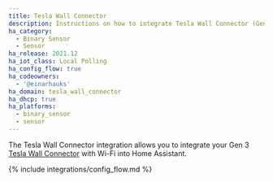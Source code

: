 ```yaml
---
title: Tesla Wall Connector
description: Instructions on how to integrate Tesla Wall Connector (Gen 3) into Home Assistant.
ha_category:
  - Binary Sensor
  - Sensor
ha_release: 2021.12
ha_iot_class: Local Polling
ha_config_flow: true
ha_codeowners:
  - '@einarhauks'
ha_domain: tesla_wall_connector
ha_dhcp: true
ha_platforms:
  - binary_sensor
  - sensor
---
```


The Tesla Wall Connector integration allows you to integrate your Gen 3 [Tesla Wall Connector](https://www.tesla.com/support/home-charging-installation/wall-connector) with Wi-Fi into Home Assistant.

{% include integrations/config_flow.md %}
